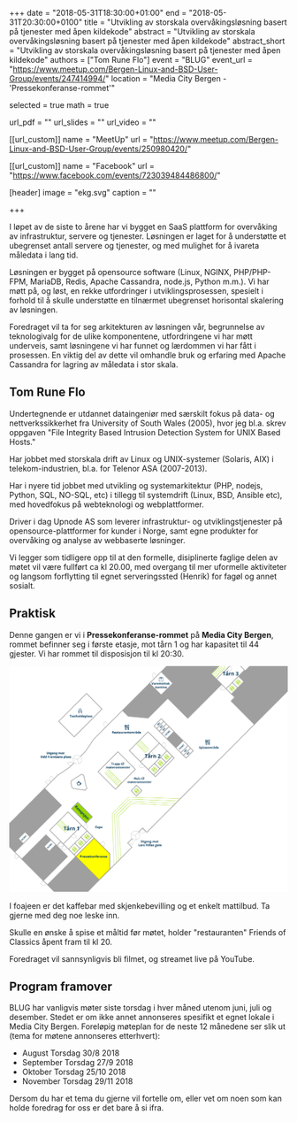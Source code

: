 +++
date = "2018-05-31T18:30:00+01:00"
end = "2018-05-31T20:30:00+0100"
title = "Utvikling av storskala overvåkingsløsning basert på tjenester med åpen kildekode"
abstract = "Utvikling av storskala overvåkingsløsning basert på tjenester med åpen kildekode"
abstract_short = "Utvikling av storskala overvåkingsløsning basert på tjenester med åpen kildekode"
authors = ["Tom Rune Flo"]
event = "BLUG"
event_url = "https://www.meetup.com/Bergen-Linux-and-BSD-User-Group/events/247414994/"
location = "Media City Bergen - 'Pressekonferanse-rommet'"

selected = true
math = true

url_pdf = ""
url_slides = ""
url_video = ""


[[url_custom]]
name = "MeetUp"
url = "https://www.meetup.com/Bergen-Linux-and-BSD-User-Group/events/250980420/"


[[url_custom]]
name = "Facebook"
url = "https://www.facebook.com/events/723039484486800/"

[header]
image = "ekg.svg"
caption = ""

+++

I løpet av de siste to årene har vi bygget en SaaS plattform for overvåking av infrastruktur, servere og tjenester. Løsningen er laget for å understøtte et ubegrenset antall servere og tjenester, og med mulighet for å ivareta måledata i lang tid. 

Løsningen er bygget på opensource software (Linux, NGINX, PHP/PHP-FPM, MariaDB, Redis, Apache Cassandra, node.js, Python m.m.). Vi har møtt på, og løst, en rekke utfordringer i utviklingsprosessen, spesielt i forhold til å skulle understøtte en tilnærmet ubegrenset horisontal skalering av løsningen.

Foredraget vil ta for seg arkitekturen av løsningen vår, begrunnelse av teknologivalg for de ulike komponentene, utfordringene vi har møtt underveis, samt løsningene vi har funnet og lærdommen vi har fått i prosessen. En viktig del av dette vil omhandle bruk og erfaring med Apache Cassandra for lagring av måledata i stor skala.

## Tom Rune Flo

Undertegnende er utdannet dataingeniør med særskilt fokus på data- og nettverkssikkerhet fra University of South Wales (2005), hvor jeg bl.a. skrev oppgaven "File Integrity Based Intrusion Detection System for UNIX Based Hosts."

Har jobbet med storskala drift av Linux og UNIX-systemer (Solaris, AIX) i telekom-industrien, bl.a. for Telenor ASA (2007-2013).

Har i nyere tid jobbet med utvikling og systemarkitektur (PHP, nodejs, Python, SQL, NO-SQL, etc) i tillegg til systemdrift (Linux, BSD, Ansible etc), med hovedfokus på webteknologi og webplattformer.

Driver i dag Upnode AS som leverer infrastruktur- og utviklingstjenester på opensource-plattformer for kunder i Norge, samt egne produkter for overvåking og analyse av webbaserte løsninger.



Vi legger som tidligere opp til at den formelle, disiplinerte faglige
delen av møtet vil være fullført ca kl 20.00, med overgang til mer
uformelle aktiviteter og langsom forflytting til egnet serveringssted
(Henrik) for fagøl og annet sosialt.


<!--
## Video

<div class="video"><iframe src="https://www.youtube.com/embed/jmj3zLXai-4" frameborder="0" allowfullscreen></iframe></div>
-->
## Praktisk
Denne gangen er vi i **Pressekonferanse-rommet** på **Media City Bergen**, rommet befinner seg i første etasje, mot tårn 1 og har kapasitet til 44 gjester. Vi har rommet til disposisjon til kl 20:30. 

!["Kart over MCB"](/img/mcb_kart.png "Map")

I foajeen er det kaffebar med skjenkebevilling og et enkelt mattilbud. Ta gjerne med deg noe leske inn.

Skulle en ønske å spise et måltid før møtet, holder "restauranten" Friends of Classics åpent fram til kl 20.

Foredraget vil sannsynligvis bli filmet, og streamet live på YouTube.

## Program framover

BLUG har vanligvis møter siste torsdag i hver måned utenom juni, juli
og desember. Stedet er om ikke annet annonseres spesifikt et egnet
lokale i Media City Bergen. Foreløpig møteplan for de neste 12
månedene ser slik ut (tema for møtene annonseres etterhvert):

* August Torsdag 30/8 2018
* September Torsdag 27/9 2018
* Oktober Torsdag 25/10 2018
* November Torsdag 29/11 2018

Dersom du har et tema du gjerne vil fortelle om, eller vet om noen som kan holde foredrag for oss er det bare å si ifra.


<!-- test -->
